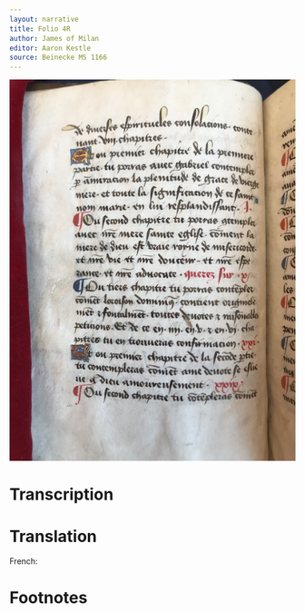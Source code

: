 ```yaml
---
layout: narrative
title: Folio 4R
author: James of Milan
editor: Aaron Kestle
source: Beinecke MS 1166
---
```


![Beinecke MS 1166 Folio 4V](https://raw.githubusercontent.com/oldfrenchtexts/L-aiguillon-d-amour-divine/master/assets/4V.jpg)

# Transcription



# Translation

French: 

# Footnotes

